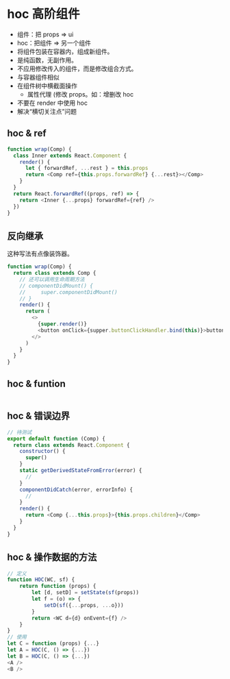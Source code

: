 # hoc 高阶组件

- 组件：把 props => ui
- hoc：把组件 => 另一个组件
- 将组件包装在容器内，组成新组件。
- 是纯函数，无副作用。
- 不应用修改传入的组件，而是修改组合方式。
- 与容器组件相似
- 在组件树中横截面操作
  - 属性代理 (修改 props。如：增删改 hoc
- 不要在 render 中使用 hoc
- 解决“横切关注点”问题

## hoc & ref

```js
function wrap(Comp) {
  class Inner extends React.Component {
    render() {
      let { forwardRef, ...rest } = this.props
      return <Comp ref={this.props.forwardRef} {...rest}></Comp>
    }
  }
  return React.forwardRef((props, ref) => {
    return <Inner {...props} forwardRef={ref} />
  })
}
```

## 反向继承

这种写法有点像装饰器。

```js
function wrap(Comp) {
  return class extends Comp {
    // 还可以调用生命周期方法
    // componentDidMount() {
    //     super.componentDidMount()
    // }
    render() {
      return (
        <>
          {super.render()}
          <button onClick={supper.buttonClickHandler.bind(this)}>button</button>
        </>
      )
    }
  }
}
```

## hoc & funtion

```js

```

## hoc & 错误边界

```js
// 待测试
export default function (Comp) {
  return class extends React.Component {
    constructor() {
      super()
    }
    static getDerivedStateFromError(error) {
      //
    }
    componentDidCatch(error, errorInfo) {
      //
    }
    render() {
      return <Comp {...this.props}>{this.props.children}</Comp>
    }
  }
}
```

## hoc & 操作数据的方法

```js
// 定义
function HOC(WC, sf) {
    return function (props) {
        let [d, setD] = setState(sf(props))
        let f = (o) => {
            setD(sf({...props, ...o}))
        }
        return <WC d={d} onEvent={f} />
    }
}
// 使用
let C = function (props) {...}
let A = HOC(C, () => {...})
let B = HOC(C, () => {...})
<A />
<B />
```
